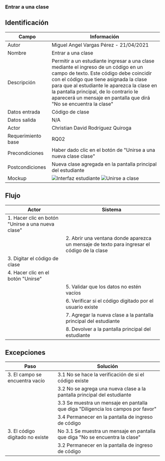 ### Entrar a una clase
## Identificación 

| Campo | Información |
|-------|-------|
| Autor | Miguel Angel Vargas Pérez - 21/04/2021 |
| Nombre | Entrar a una clase |
| Descripción | Permitir a un estudiante ingresar a una clase mediante el ingreso de un código en un campo de texto. Este código debe coincidir con el código que tiene asignada la clase para que al estudiante le aparezca la clase en la pantalla principal, de lo contrario le aparecerá un mensaje en pantalla que dirá "No se encuentra la clase" |
| Datos entrada | Código de clase |
| Datos salida | N/A |
| Actor | Christian David Rodríguez Quiroga |
| Requerimiento base | RQ02 |
| Precondiciones | Haber dado clic en el botón de "Unirse a una nueva clase clase" |
| Postcondiciones | Nueva clase agregada en la pantalla principal del estudiante |
| Mockup | ![Interfaz estudiante](https://user-images.githubusercontent.com/79241017/115972352-6c9b2280-a513-11eb-87a1-cee97825d677.png) ![Unirse a clase](https://user-images.githubusercontent.com/79241017/115974248-fd2c2f80-a520-11eb-827f-296e2c7bb054.png) |

## Flujo
| Actor | Sistema |
|-------|-------|
| 1. Hacer clic en botón "Unirse a una nueva clase" |  |
|  | 2. Abrir una ventana donde aparezca un mensaje de texto para ingresar el código de la clase |
| 3. Digitar el código de clase |  |
| 4. Hacer clic en el botón "Unirse" |  |
|  | 5. Validar que los datos no estén vacíos |
|  | 6. Verificar si el código digitado por el usuario existe |
|  | 7. Agregar la nueva clase a la pantalla principal del estudiante |
|  | 8. Devolver a la pantalla principal del estudiante |


## Excepciones
| Paso | Solución |
|-------|-------|
| 3. El campo se encuentra vacío | 3.1 No se hace la verificación de si el código existe |
|  | 3.2 No se agrega una nueva clase a la pantalla principal del estudiante |
|  | 3.3 Se muestra un mensaje en pantalla que diga "Diligencia los campos por favor" |
|  | 3.4 Permanecer en la pantalla de ingreso de código |
| 3. El código digitado no existe |No 3.1 Se muestra un mensaje en pantalla que diga "No se encuentra la clase"  |
|  | 3.2 Permanecer en la pantalla de ingreso de código |